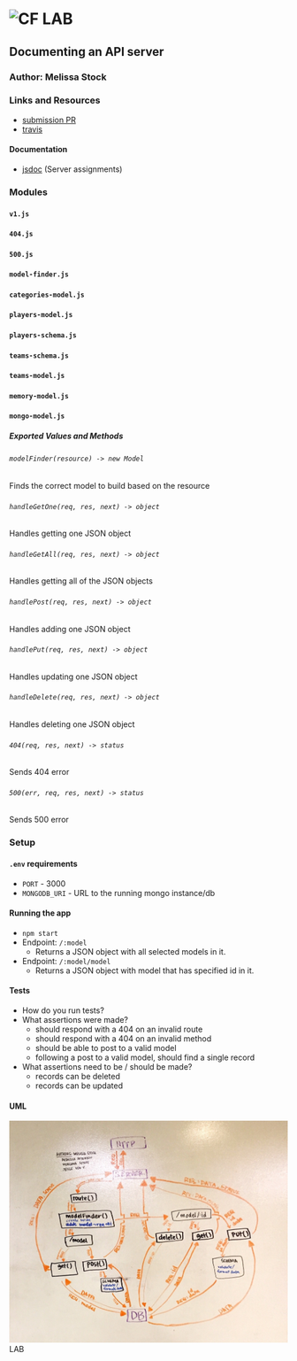 ![CF](http://i.imgur.com/7v5ASc8.png) LAB
=================================================

## Documenting an API server

### Author: Melissa Stock

### Links and Resources
* [submission PR](https://github.com/401-advancedjs/api-server-classes/pull/1)
* [travis](https://www.travis-ci.com/401-advancedjs/api-server-classes)


#### Documentation
* [jsdoc](https://jsdoc.app/about-getting-started.html) (Server assignments)

### Modules
#### `v1.js`
#### `404.js`
#### `500.js`
#### `model-finder.js`
#### `categories-model.js`
#### `players-model.js`
#### `players-schema.js`
#### `teams-schema.js`
#### `teams-model.js`
#### `memory-model.js`
#### `mongo-model.js`

##### Exported Values and Methods

###### `modelFinder(resource) -> new Model`
Finds the correct model to build based on the resource

###### `handleGetOne(req, res, next) -> object`
Handles getting one JSON object

###### `handleGetAll(req, res, next) -> object`
Handles getting all of the JSON objects

###### `handlePost(req, res, next) -> object`
Handles adding one JSON object

###### `handlePut(req, res, next) -> object`
Handles updating one JSON object

###### `handleDelete(req, res, next) -> object`
Handles deleting one JSON object

###### `404(req, res, next) -> status`
Sends 404 error

###### `500(err, req, res, next) -> status`
Sends 500 error


### Setup
#### `.env` requirements
* `PORT` - 3000
* `MONGODB_URI` - URL to the running mongo instance/db

#### Running the app
* `npm start`
* Endpoint: `/:model`
  * Returns a JSON object with all selected models in it.
* Endpoint: `/:model/model`
  * Returns a JSON object with model that has specified id in it.
  
#### Tests
* How do you run tests?
* What assertions were made?
    * should respond with a 404 on an invalid route
    * should respond with a 404 on an invalid method
    * should be able to post to a valid model
    * following a post to a valid model, should find a single record
* What assertions need to be / should be made?
  * records can be deleted
  * records can be updated

#### UML
![API UML](API_UML.jpeg) LAB
